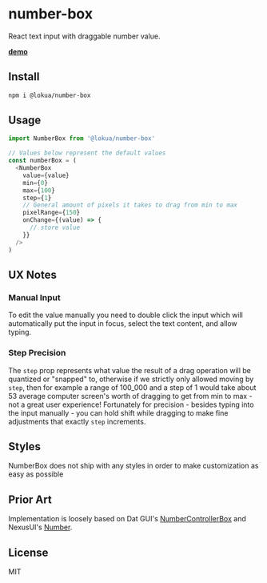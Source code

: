 # number-box

React text input with draggable number value.

**[demo](https://lokua.github.io/number-box)**

## Install

```sh
npm i @lokua/number-box
```

## Usage

```js
import NumberBox from '@lokua/number-box'

// Values below represent the default values
const numberBox = (
  <NumberBox
    value={value}
    min={0}
    max={100}
    step={1}
    // General amount of pixels it takes to drag from min to max
    pixelRange={150}
    onChange={(value) => {
      // store value
    }}
  />
)
```

## UX Notes

### Manual Input

To edit the value manually you need to double click the input which will
automatically put the input in focus, select the text content, and allow typing.

### Step Precision

The `step` prop represents what value the result of a drag operation will be
quantized or "snapped" to, otherwise if we strictly only allowed moving by
`step`, then for example a range of 100_000 and a step of 1 would take about 53
average computer screen's worth of dragging to get from min to max - not a great
user experience! Fortunately for precision - besides typing into the input
manually - you can hold shift while dragging to make fine adjustments that
exactly `step` increments.

## Styles

NumberBox does not ship with any styles in order to make customization as easy
as possible

## Prior Art

Implementation is loosely based on Dat GUI's
[NumberControllerBox](https://github.com/dataarts/dat.gui/blob/master/src/dat/controllers/NumberControllerBox.js)
and NexusUI's
[Number](https://github.com/nexus-js/ui/blob/master/lib/interfaces/number.js).

## License

MIT
